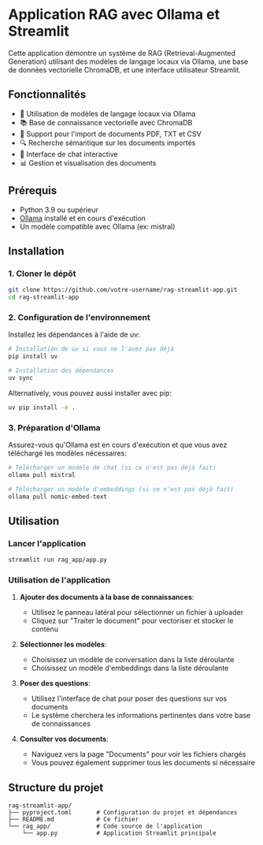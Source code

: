 # Application RAG avec Ollama et Streamlit

Cette application démontre un système de RAG (Retrieval-Augmented Generation) utilisant des modèles de langage locaux via Ollama, une base de données vectorielle ChromaDB, et une interface utilisateur Streamlit.

## Fonctionnalités

- 🤖 Utilisation de modèles de langage locaux via Ollama
- 📚 Base de connaissance vectorielle avec ChromaDB
- 📄 Support pour l'import de documents PDF, TXT et CSV
- 🔍 Recherche sémantique sur les documents importés
- 💬 Interface de chat interactive
- 📊 Gestion et visualisation des documents

## Prérequis

- Python 3.9 ou supérieur
- [Ollama](https://github.com/ollama/ollama) installé et en cours d'exécution
- Un modèle compatible avec Ollama (ex: mistral)

## Installation

### 1. Cloner le dépôt

```bash
git clone https://github.com/votre-username/rag-streamlit-app.git
cd rag-streamlit-app
```

### 2. Configuration de l'environnement

Installez les dépendances à l'aide de uv:

```bash
# Installation de uv si vous ne l'avez pas déjà
pip install uv

# Installation des dépendances
uv sync
```

Alternatively, vous pouvez aussi installer avec pip:

```bash
uv pip install -e .
```

### 3. Préparation d'Ollama

Assurez-vous qu'Ollama est en cours d'exécution et que vous avez téléchargé les modèles nécessaires:

```bash
# Télécharger un modèle de chat (si ce n'est pas déjà fait)
ollama pull mistral

# Télécharger un modèle d'embeddings (si ce n'est pas déjà fait)
ollama pull nomic-embed-text
```

## Utilisation

### Lancer l'application

```bash
streamlit run rag_app/app.py
```

### Utilisation de l'application

1. **Ajouter des documents à la base de connaissances**:

   - Utilisez le panneau latéral pour sélectionner un fichier à uploader
   - Cliquez sur "Traiter le document" pour vectoriser et stocker le contenu

2. **Sélectionner les modèles**:

   - Choisissez un modèle de conversation dans la liste déroulante
   - Choisissez un modèle d'embeddings dans la liste déroulante

3. **Poser des questions**:

   - Utilisez l'interface de chat pour poser des questions sur vos documents
   - Le système cherchera les informations pertinentes dans votre base de connaissances

4. **Consulter vos documents**:
   - Naviguez vers la page "Documents" pour voir les fichiers chargés
   - Vous pouvez également supprimer tous les documents si nécessaire

## Structure du projet

```
rag-streamlit-app/
├── pyproject.toml       # Configuration du projet et dépendances
├── README.md            # Ce fichier
└── rag_app/             # Code source de l'application
    └── app.py           # Application Streamlit principale
```
